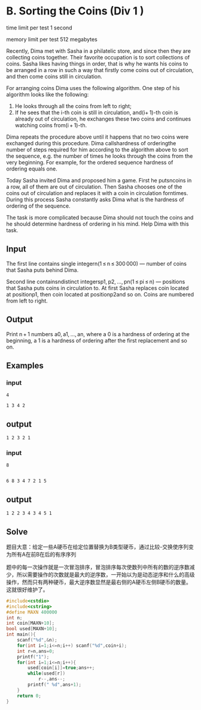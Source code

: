 # B. Sorting the Coins \(Div 1 \)

time limit per test 1 second

memory limit per test 512 megabytes

Recently, Dima met with Sasha in a philatelic store, and since then they are collecting coins together. Their favorite occupation is to sort collections of coins. Sasha likes having things in order, that is why he wants his coins to be arranged in a row in such a way that firstly come coins out of circulation, and then come coins still in circulation.

For arranging coins Dima uses the following algorithm. One step of his algorithm looks like the following:

1. He looks through all the coins from left to right;
2. If he sees that the
   i-th coin is still in circulation, and\(i+ 1\)-th coin is already out of circulation, he exchanges these two coins and continues watching coins from\(i + 1\)-th.

Dima repeats the procedure above until it happens that no two coins were exchanged during this procedure. Dima callshardness of orderingthe number of steps required for him according to the algorithm above to sort the sequence, e.g. the number of times he looks through the coins from the very beginning. For example, for the ordered sequence hardness of ordering equals one.

Today Sasha invited Dima and proposed him a game. First he putsncoins in a row, all of them are out of circulation. Then Sasha chooses one of the coins out of circulation and replaces it with a coin in circulation forntimes. During this process Sasha constantly asks Dima what is the hardness of ordering of the sequence.

The task is more complicated because Dima should not touch the coins and he should determine hardness of ordering in his mind. Help Dima with this task.

## Input

The first line contains single integern\(1 ≤ n ≤ 300 000\) — number of coins that Sasha puts behind Dima.

Second line containsndistinct integersp1, p2, ..., pn\(1 ≤ pi ≤ n\) — positions that Sasha puts coins in circulation to. At first Sasha replaces coin located at positionp1, then coin located at positionp2and so on. Coins are numbered from left to right.

## Output

Print n + 1 numbers a0, a1, ..., an, where a 0 is a hardness of ordering at the beginning, a 1 is a hardness of ordering after the first replacement and so on.

## Examples

### input

```
4

1 3 4 2
```

## output

```
1 2 3 2 1
```

### input

```
8


6 8 3 4 7 2 1 5
```

## output

```
1 2 2 3 4 3 4 5 1
```

## Solve

题目大意：给定一些A硬币在给定位置替换为B类型硬币，通过比较-交换使序列变为所有A在前B在后的有序序列

题中的每一次操作就是一次冒泡排序，冒泡排序每次使数列中所有的数的逆序数减少，所以需要操作的次数就是最大的逆序数，一开始以为是动态逆序和什么的高级操作，然而只有两种硬币，最大逆序数显然是最右侧的A硬币左侧B硬币的数量。这就很好维护了。

```cpp
#include<cstdio>
#include<cstring>
#define MAXN 400000
int n;
int coin[MAXN+10];
bool used[MAXN+10];
int main(){
    scanf("%d",&n);
    for(int i=1;i<=n;i++) scanf("%d",coin+i);
    int r=n,ans=0;
    printf("1");
    for(int i=1;i<=n;i++){
        used[coin[i]]=true;ans++;
        while(used[r]) 
            r--,ans--;
        printf(" %d",ans+1);
    }
    return 0;
}
```



